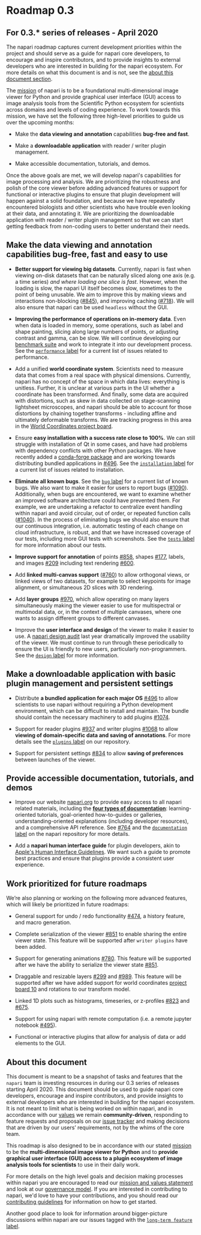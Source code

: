 # Roadmap 0.3

## For 0.3.\* series of releases - April 2020

The napari roadmap captures current development priorities within the project and should serve as a guide for napari core developers, to encourage and inspire contributors, and to provide insights to external developers who are interested in building for the napari ecosystem. For more details on what this document is and is not, see the [about this document section](#about-this-document).

The [mission](our-mission) of napari is to be a foundational multi-dimensional image viewer for Python and provide graphical user interface (GUI) access to image analysis tools from the Scientific Python ecosystem for scientists across domains and levels of coding experience. To work towards this mission, we have set the following three high-level priorities to guide us over the upcoming months:

- Make the **data viewing and annotation** capabilities **bug-free and fast**.

- Make a **downloadable application** with reader / writer plugin management.

- Make accessible documentation, tutorials, and demos.

Once the above goals are met, we will develop napari's capabilities for image processing and analysis. We are prioritizing the robustness and polish of the core viewer before adding advanced features or support for functional or interactive plugins to ensure that plugin development will happen against a solid foundation, and because we have repeatedly encountered biologists and other scientists who have trouble even looking at their data, and annotating it. We are prioritizing the downloadable application with reader / writer plugin management so that we can start getting feedback from non-coding users to better understand their needs.

## Make the data viewing and annotation capabilities bug-free, fast and easy to use

- **Better support for viewing big datasets**. Currently, napari is fast when viewing on-disk datasets that can be naturally sliced along one axis (e.g. a time series) *and where loading one slice is fast*. However, when the loading is slow, the napari UI itself becomes slow, sometimes to the point of being unusable. We aim to improve this by making views and interactions non-blocking ([#845](https://github.com/napari/napari/issues/845)), and improving caching ([#718](https://github.com/napari/napari/issues/718)). We will also ensure that napari can be used `headless` without the GUI.

- **Improving the performance of operations on in-memory data**. Even when data is loaded in memory, some operations, such as label and shape painting, slicing along large numbers of points, or adjusting contrast and gamma, can be slow. We will continue developing our [benchmark suite](https://github.com/napari/docs/blob/main/docs/developers/benchmarks.md) and work to integrate it into our development process. See the [`performance` label](https://github.com/napari/napari/labels/performance) for a current list of issues related to performance.

- Add a unified **world coordinate system**. Scientists need to measure data that comes from a real space with physical dimensions. Currently, napari has no concept of the space in which data lives: everything is unitless. Further, it is unclear at various parts in the UI whether a coordinate has been transformed. And finally, some data are acquired with distortions, such as skew in data collected on stage-scanning lightsheet microscopes, and napari should be able to account for those distortions by chaining together transforms - including affine and ultimately deformable transforms. We are tracking progress in this area in the [World Coordinates project board](https://github.com/napari/napari/projects/10).

- Ensure **easy installation with a success rate close to 100%**. We can still struggle with installation of Qt in some cases, and have had problems with dependency conflicts with other Python packages. We have recently added a [conda-forge package](https://github.com/conda-forge/napari-feedstock) and are working towards distributing bundled applications in [#496](https://github.com/napari/napari/pull/496). See the [`installation` label](https://github.com/napari/napari/labels/installation) for a current list of issues related to installation.

- **Eliminate all known bugs**. See the [`bug` label](https://github.com/napari/napari/labels/bug) for a current list of known bugs. We also want to make it easier for users to report bugs ([#1090](https://github.com/napari/napari/issues/1090)). Additionally, when bugs are encountered, we want to examine whether an improved software architecture could have prevented them. For example, we are undertaking a refactor to centralize event handling within napari and avoid circular, out of order, or repeated function calls ([#1040](https://github.com/napari/napari/pull/1040)). In the process of eliminating bugs we should also ensure that our continuous integration, i.e. automatic testing of each change on cloud infrastructure, is robust, and that we have increased coverage of our tests, including more GUI tests with screenshots. See the [`tests` label](https://github.com/napari/napari/labels/tests) for more information about our tests.

- **Improve support for annotation** of points [#858](https://github.com/napari/napari/issues/858), shapes [#177](https://github.com/napari/napari/issues/177), labels, and images [#209](https://github.com/napari/napari/issues/209) including text rendering [#600](https://github.com/napari/napari/pull/600).

- Add **linked multi-canvas support** ([#760](https://github.com/napari/napari/issues/760)) to allow orthogonal views, or linked views of two datasets, for example to select keypoints for image alignment, or simultaneous 2D slices with 3D rendering.

- Add **layer groups** [#970](https://github.com/napari/napari/issues/970), which allow operating on many layers simultaneously making the viewer easier to use for multispectral or multimodal data, or, in the context of multiple canvases, where one wants to assign different groups to different canvases.

- Improve the **user interface and design** of the viewer to make it easier to use. A [napari design audit](https://github.com/napari/napari/issues/469) last year dramatically improved the usability of the viewer. We must continue to run through these periodically to ensure the UI is friendly to new users, particularly non-programmers. See the [`design` label](https://github.com/napari/napari/labels/design) for more information.

## Make a downloadable application with basic plugin management and persistent settings

- Distribute **a bundled application for each major OS** [#496](https://github.com/napari/napari/pull/496) to allow scientists to use napari without requiring a Python development environment, which can be difficult to install and maintain. The bundle should contain the necessary machinery to add plugins [#1074](https://github.com/napari/napari/issues/1074).

- Support for reader plugins [#937](https://github.com/napari/napari/pull/937) and writer plugins [#1068](https://github.com/napari/napari/issues/1068) to allow **viewing of domain-specific data and saving of annotations**. For more details see the [`plugins` label](https://github.com/napari/napari/labels/plugins) on our repository.

- Support for persistent settings [#834](https://github.com/napari/napari/pull/834) to allow **saving of preferences** between launches of the viewer.

## Provide accessible documentation, tutorials, and demos

- Improve our website [napari.org](https://napari.org) to provide easy access to all napari related materials, including the [**four types of documentation**](https://www.divio.com/blog/documentation/): learning-oriented tutorials, goal-oriented how-to-guides or galleries, understanding-oriented explanations (including developer resources), and a comprehensive API reference. See [#764](https://github.com/napari/napari/issues/764) and the [`documentation` label](https://github.com/napari/napari/labels/documentation) on the napari repository for more details.

- Add a **napari human interface guide** for plugin developers, akin to [Apple's Human Interface Guidelines](https://developer.apple.com/design/human-interface-guidelines/guidelines/overview/). We want such a guide to promote best practices and ensure that plugins provide a consistent user experience.

## Work prioritized for future roadmaps

We’re also planning or working on the following more advanced features, which will likely be prioritized in future roadmaps:

- General support for undo / redo functionality [#474](https://github.com/napari/napari/issues/299), a history feature, and macro generation.

- Complete serialization of the viewer [#851](https://github.com/napari/napari/pull/851) to enable sharing the entire viewer state. This feature will be supported after `writer plugins` have been added.

- Support for generating animations [#780](https://github.com/napari/napari/pull/780). This feature will be supported after we have the ability to serialize the viewer state [#851](https://github.com/napari/napari/pull/851).

- Draggable and resizable layers [#299](https://github.com/napari/napari/issues/299) and [#989](https://github.com/napari/napari/pull/989). This feature will be supported after we have added support for world coordinates [project board 10](https://github.com/napari/napari/projects/10) and rotations to our transform model.

- Linked 1D plots such as histograms, timeseries, or z-profiles [#823](https://github.com/napari/napari/pull/823) and [#675](https://github.com/napari/napari/pull/675).

- Support for using napari with remote computation (i.e. a remote jupyter notebook [#495](https://github.com/napari/napari/issues/495)).

- Functional or interactive plugins that allow for analysis of data or add elements to the GUI.

## About this document

This document is meant to be a snapshot of tasks and features that the `napari` team is investing resources in during our 0.3 series of releases starting April 2020. This document should be used to guide napari core developers, encourage and inspire contributors, and provide insights to external developers who are interested in building for the napari ecosystem. It is not meant to limit what is being worked on within napari, and in accordance with our [values](our-values) we remain **community-driven**, responding to feature requests and proposals on our [issue tracker](https://github.com/napari/napari/issues) and making decisions that are driven by our users’ requirements, not by the whims of the core team.

This roadmap is also designed to be in accordance with our stated [mission](our-mission) to be the **multi-dimensional image viewer for Python** and to **provide graphical user interface (GUI) access to a plugin ecosystem of image analysis tools for scientists** to use in their daily work.

For more details on the high level goals and decision making processes within napari you are encouraged to read our [mission and values statement](mission-and-values) and look at our [governance model](napari-governance). If you are interested in contributing to napari, we'd love to have your contributions, and you should read our [contributing guidelines](napari-contributing) for information on how to get started.

Another good place to look for information around bigger-picture discussions within napari are our issues tagged with the [`long-term feature` label](https://github.com/napari/napari/labels/long-term%20feature).
